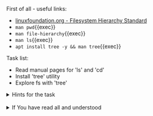 First of all - useful links:

- [linuxfoundation.org - Filesystem Hierarchy Standard](https://refspecs.linuxfoundation.org/fhs.shtml)
- `man pwd`{{exec}}
- `man file-hierarchy`{{exec}}
- `man ls`{{exec}}
- `apt install tree -y && man tree`{{exec}}

Task list:
- Read manual pages for 'ls' and 'cd'
- Install 'tree' utility
- Explore fs with 'tree'

<details><summary>Hints for the task</summary>
<pre>
<strong>Task 1:</strong>
  $ man ls
  $ man cd
<br>
<strong>Task 2:</strong>
  $ sudo apt install tree
  $ tree -a
</pre>
</details>
<br>
<details><summary>If You have read all and understood</summary>
<pre>
`touch IReadAllAndUndnderstood`{{exec}}
</pre>
